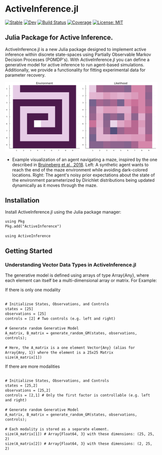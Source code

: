 # ActiveInference.jl

[![Stable](https://img.shields.io/badge/docs-stable-blue.svg)](https://samuelnehrer02.github.io/ActiveInference.jl/stable/)
[![Dev](https://img.shields.io/badge/docs-dev-blue.svg)](https://samuelnehrer02.github.io/ActiveInference.jl/dev/)
[![Build Status](https://github.com/samuelnehrer02/ActiveInference.jl/actions/workflows/CI.yml/badge.svg?branch=master)](https://github.com/samuelnehrer02/ActiveInference.jl/actions/workflows/CI.yml?query=branch%3Amaster)
[![Coverage](https://codecov.io/gh/samuelnehrer02/ActiveInference.jl/branch/master/graph/badge.svg)](https://codecov.io/gh/samuelnehrer02/ActiveInference.jl)
[![License: MIT](https://img.shields.io/badge/License-MIT-yellow.svg)](https://opensource.org/licenses/MIT)

## Julia Package for Active Inference.
ActiveInference.jl is a new Julia package designed to implement active inference within discrete state-spaces using Partially Observable Markov Decision Processes (POMDP's). With ActiveInference.jl you can define a generative model for active inference to run agent-based simulations. Additionally, we provide a functionality for fitting experimental data for parameter recovery. 

![Maze Animation](.github/animation_maze.gif)
* Example visualization of an agent navigating a maze, inspired by the one described in [Bruineberg et al., 2018](https://www.sciencedirect.com/science/article/pii/S0022519318303151?via%3Dihub).
Left: A synthetic agent wants to reach the end of the maze environment while avoiding dark-colored locations.
Right: The agent's noisy prior expectations about the state of the environment parameterized by Dirichlet distributions being updated dynamically as it moves through the maze.

## Installation
Install ActiveInference.jl using the Julia package manager:
````@example Introduction
using Pkg
Pkg.add("ActiveInference")

using ActiveInference
````


## Getting Started 

### Understanding Vector Data Types in ActiveInference.jl
The generative model is defined using arrays of type Array{Any}, where each element can itself be a multi-dimensional array or matrix. For Example: 

If there is only one modality 
````@example Introduction

# Initializse States, Observations, and Controls
states = [25]
observations = [25]
controls = [2] # Two controls (e.g. left and right)

# Generate random Generative Model 
A_matrix, B_matrix = generate_random_GM(states, observations, controls);

# Here, the A_matrix is a one element Vector{Any} (alias for Array{Any, 1}) where the element is a 25x25 Matrix
size(A_matrix[1]) 

````

If there are more modalities
````@example Introduction

# Initializse States, Observations, and Controls
states = [25,2] 
observations = [25,2]
controls = [2,1] # Only the first factor is controllable (e.g. left and right)

# Generate random Generative Model 
A_matrix, B_matrix = generate_random_GM(states, observations, controls);

# Each modality is stored as a separate element.
size(A_matrix[1]) # Array{Float64, 3} with these dimensions: (25, 25, 2)
size(A_matrix[2]) # Array{Float64, 3} with these dimensions: (2, 25, 2)

````